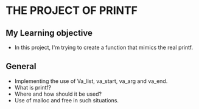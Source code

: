# THE PROJECT OF PRINTF

## My Learning objective
- In this project, I'm trying to create a function that mimics the real printf.

## General
- Implementing the use of Va_list, va_start, va_arg and va_end.
- What is printf?
- Where and how  should it be used?
- Use of malloc and free in such situations.
